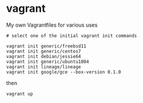 # vagrant

My own Vagrantfiles for various uses


```
# select one of the initial vagrant init commands

vagrant init generic/freebsd11
vagrant init generic/centos7
vagrant init debian/jessie64
vagrant init generic/ubuntu1804
vagrant init lineage/lineage
vagrant init google/gce --box-version 0.1.0
```

then

```
vagrant up
```
